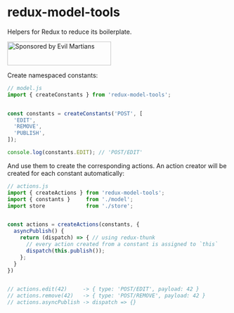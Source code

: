# redux-model-tools

Helpers for Redux to reduce its boilerplate.

<a href="https://evilmartians.com/?utm_source=postcss-modules">
<img src="https://evilmartians.com/badges/sponsored-by-evil-martians.svg" alt="Sponsored by Evil Martians" width="236" height="54">
</a>


Create namespaced constants:

```js
// model.js
import { createConstants } from 'redux-model-tools';


const constants = createConstants('POST', [
  'EDIT',
  'REMOVE',
  'PUBLISH',
]);

console.log(constants.EDIT); // 'POST/EDIT'
```


And use them to create the corresponding actions. An action creator will be
created for each constant automatically:

```js
// actions.js
import { createActions } from 'redux-model-tools';
import { constants }     from './model';
import store             from './store';


const actions = createActions(constants, {
  asyncPublish() {
    return (dispatch) => { // using redux-thunk
      // every action created from a constant is assigned to `this`
      dispatch(this.publish()); 
    };
  }
})


// actions.edit(42)     -> { type: 'POST/EDIT', payload: 42 }
// actions.remove(42)   -> { type: 'POST/REMOVE', payload: 42 }
// actions.asyncPublish -> dispatch => {}
```
